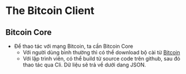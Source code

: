 # The Bitcoin Client

## Bitcoin Core
* Để thao tác với mạng Bitcoin, ta cần Bitcoin Core
	- Với người dùng bình thường thì có thể download bộ cài từ [Bitcoin](http://bitcoin.org)
	- Với lập trình viên, có thể build từ source code trên github, sau đó thao tác qua Cli. Dữ liệu sẽ trả về dưới dang JSON.